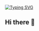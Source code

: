 [![Typing SVG](https://readme-typing-svg.demolab.com?font=Fira+Code&weight=900&size=30&duration=1000&pause=2000&color=298EBB&background=000000&center=true&vCenter=true&random=false&width=435&lines=Software+Engineer;QA+Automation+Engineer;(Almost)+IT+Project+Manager)](https://git.io/typing-svg)

## Hi there 👋

<!--
**AnoukDunu/AnoukDunu** is a ✨ _special_ ✨ repository because its `README.md` (this file) appears on your GitHub profile.

Here are some ideas to get you started:

- 🔭 I’m currently working on ...
- 🌱 I’m currently learning ...
- 👯 I’m looking to collaborate on ...
- 🤔 I’m looking for help with ...
- 💬 Ask me about ...
- 📫 How to reach me: ...
- 😄 Pronouns: ...
- ⚡ Fun fact: ...
-->
